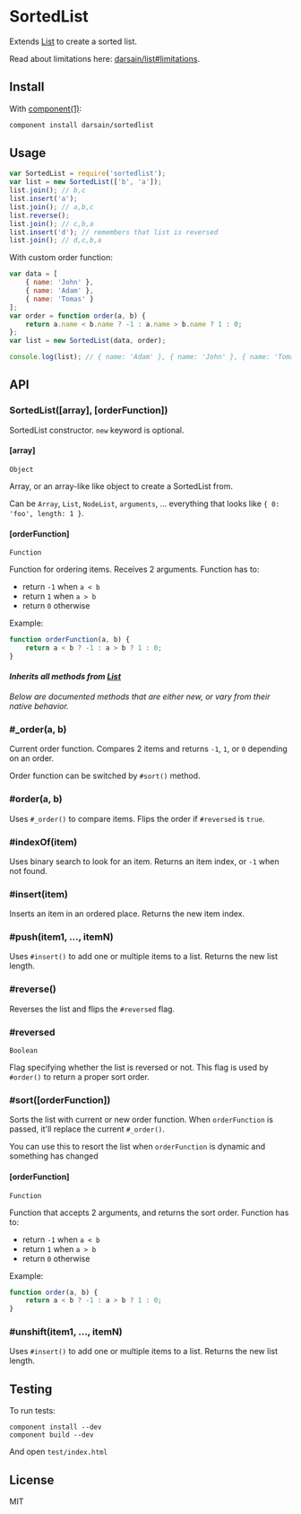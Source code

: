 # SortedList

Extends [List](https://github.com/darsain/list) to create a sorted list.

Read about limitations here: [darsain/list#limitations](https://github.com/darsain/list#limitations).

## Install

With [component(1)](https://github.com/component/component):

```bash
component install darsain/sortedlist
```

## Usage

```js
var SortedList = require('sortedlist');
var list = new SortedList(['b', 'a']);
list.join(); // b,c
list.insert('a');
list.join(); // a,b,c
list.reverse();
list.join(); // c,b,a
list.insert('d'); // remembers that list is reversed
list.join(); // d,c,b,a
```

With custom order function:

```js
var data = [
	{ name: 'John' },
	{ name: 'Adam' },
	{ name: 'Tomas' }
];
var order = function order(a, b) {
	return a.name < b.name ? -1 : a.name > b.name ? 1 : 0;
};
var list = new SortedList(data, order);

console.log(list); // { name: 'Adam' }, { name: 'John' }, { name: 'Tomas' }
```

## API

### SortedList([array], [orderFunction])

SortedList constructor. `new` keyword is optional.

#### [array]

`Object`

Array, or an array-like like object to create a SortedList from.

Can be `Array`, `List`, `NodeList`, `arguments`, ... everything that looks like `{ 0: 'foo', length: 1 }`.

#### [orderFunction]

`Function`

Function for ordering items. Receives 2 arguments. Function has to:

- return `-1` when `a < b`
- return `1` when `a > b`
- return `0` otherwise

Example:

```js
function orderFunction(a, b) {
	return a < b ? -1 : a > b ? 1 : 0;
}
```

#### *Inherits all methods from [List](https://github.com/darsain/list)*

*Below are documented methods that are either new, or vary from their native behavior.*

### #_order(a, b)

Current order function. Compares 2 items and returns `-1`, `1`, or `0` depending on an order.

Order function can be switched by `#sort()` method.

### #order(a, b)

Uses `#_order()` to compare items. Flips the order if `#reversed` is `true`.

### #indexOf(item)

Uses binary search to look for an item. Returns an item index, or `-1` when not found.

### #insert(item)

Inserts an item in an ordered place. Returns the new item index.

### #push(item1, ..., itemN)

Uses `#insert()` to add one or multiple items to a list. Returns the new list length.

### #reverse()

Reverses the list and flips the `#reversed` flag.

### #reversed

`Boolean`

Flag specifying whether the list is reversed or not. This flag is used by `#order()` to return a proper sort order.

### #sort([orderFunction])

Sorts the list with current or new order function. When `orderFunction` is passed, it'll replace the current `#_order()`.

You can use this to resort the list when `orderFunction` is dynamic and something has changed

#### [orderFunction]

`Function`

Function that accepts 2 arguments, and returns the sort order. Function has to:

- return `-1` when `a < b`
- return `1` when `a > b`
- return `0` otherwise

Example:

```js
function order(a, b) {
	return a < b ? -1 : a > b ? 1 : 0;
}
```

### #unshift(item1, ..., itemN)

Uses `#insert()` to add one or multiple items to a list. Returns the new list length.

## Testing

To run tests:

```
component install --dev
component build --dev
```

And open `test/index.html`

## License

MIT